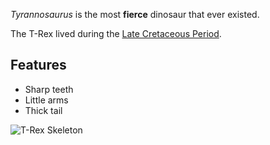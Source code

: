 ---
---

*Tyrannosaurus* is the most **fierce** dinosaur that ever existed.

The T-Rex lived during the [Late Cretaceous Period](http://en.wikipedia.org/wiki/Late_Cretaceous).

## Features

- Sharp teeth
- Little arms
- Thick tail

![T-Rex Skeleton](http://upload.wikimedia.org/wikipedia/commons/thumb/9/94/Tyrannosaurus_Rex_Holotype.jpg/800px-Tyrannosaurus_Rex_Holotype.jpg)
